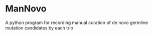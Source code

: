 # ManNovo
A python program for recording manual curation of de novo germline mutation candidates by each trio
